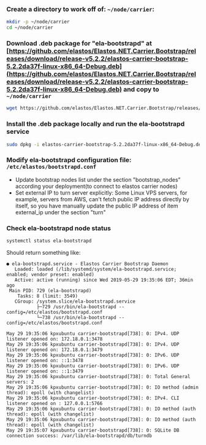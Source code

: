 ### Create a directory to work off of: `~/node/carrier`:
```bash
mkdir -p ~/node/carrier
cd ~/node/carrier
```
### Download .deb package for "ela-bootstrapd" at [https://github.com/elastos/Elastos.NET.Carrier.Bootstrap/releases/download/release-v5.2.2/elastos-carrier-bootstrap-5.2.2da37f-linux-x86_64-Debug.deb](https://github.com/elastos/Elastos.NET.Carrier.Bootstrap/releases/download/release-v5.2.2/elastos-carrier-bootstrap-5.2.2da37f-linux-x86_64-Debug.deb) and copy to `~/node/carrier`
```bash
wget https://github.com/elastos/Elastos.NET.Carrier.Bootstrap/releases/download/release-v5.2.2/elastos-carrier-bootstrap-5.2.2da37f-linux-x86_64-Debug.deb
```
### Install the .deb package locally and run the ela-bootstrapd service
```bash
sudo dpkg -i elastos-carrier-bootstrap-5.2.2da37f-linux-x86_64-Debug.deb
```
### Modify ela-bootstrapd configuration file: `/etc/elastos/bootstrapd.conf`
- Update bootstrap nodes list under the section "bootstrap_nodes" according your deployment(to connect to elastos carrier nodes)
- Set external IP to turn server explicitly: Some Linux VPS servers, for example, servers from AWS, can't fetch public IP address directly by itself, so you have manually update the public IP address of item external_ip under the section "turn"
### Check ela-bootstrapd node status
```bash
systemctl status ela-bootstrapd
```

Should return something like:
```
● ela-bootstrapd.service - Elastos Carrier Bootstrap Daemon
   Loaded: loaded (/lib/systemd/system/ela-bootstrapd.service; enabled; vendor preset: enabled)
   Active: active (running) since Wed 2019-05-29 19:35:06 EDT; 36min ago
 Main PID: 729 (ela-bootstrapd)
    Tasks: 8 (limit: 3549)
   CGroup: /system.slice/ela-bootstrapd.service
           ├─729 /usr/bin/ela-bootstrapd --config=/etc/elastos/bootstrapd.conf
           └─738 /usr/bin/ela-bootstrapd --config=/etc/elastos/bootstrapd.conf

May 29 19:35:06 kpxubuntu carrier-bootstrapd[738]: 0: IPv4. UDP listener opened on: 172.18.0.1:3478
May 29 19:35:06 kpxubuntu carrier-bootstrapd[738]: 0: IPv4. UDP listener opened on: 172.18.0.1:3479
May 29 19:35:06 kpxubuntu carrier-bootstrapd[738]: 0: IPv6. UDP listener opened on: ::1:3478
May 29 19:35:06 kpxubuntu carrier-bootstrapd[738]: 0: IPv6. UDP listener opened on: ::1:3479
May 29 19:35:06 kpxubuntu carrier-bootstrapd[738]: 0: Total General servers: 2
May 29 19:35:06 kpxubuntu carrier-bootstrapd[738]: 0: IO method (admin thread): epoll (with changelist)
May 29 19:35:06 kpxubuntu carrier-bootstrapd[738]: 0: IPv4. CLI listener opened on : 127.0.0.1:5766
May 29 19:35:06 kpxubuntu carrier-bootstrapd[738]: 0: IO method (auth thread): epoll (with changelist)
May 29 19:35:06 kpxubuntu carrier-bootstrapd[738]: 0: IO method (auth thread): epoll (with changelist)
May 29 19:35:07 kpxubuntu carrier-bootstrapd[738]: 0: SQLite DB connection success: /var/lib/ela-bootstrapd/db/turndb
```